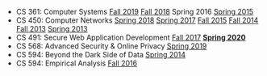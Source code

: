 * CS 361: Computer Systems [Fall 2019][361-f19] [Fall 2018][361-f18] Spring 2016 [Spring 2015][361-s15] 
* CS 450: Computer Networks [Spring 2018][450-s18] [Spring 2017][450-s17] [Fall 2015][450-f15] [Fall 2014][450-f14] [Fall 2013][450-f13] [Spring 2013][450-s13]
* CS 491: Secure Web Application Development [Fall 2017][swad-f17] **[Spring 2020][swad-s20]**
* CS 568: Advanced Security & Online Privacy <abbr title="In Spring 2019, CS 568 was offered as CS 594.">[Spring 2019][568-s19]</abbr>
* CS 594: Beyond the Dark Side of Data [Spring 2014][594-s14]
* CS 594: Empirical Analysis [Fall 2016][594-f16]

[swad-s20]: swad/s20/
[568-s19]: https://piazza.com/class/jqy7g7qn2pc7gw
[swad-f17]: swad/f17/
[594-f16]: cs594/f16/
[361-s16]: cs361/s16/
[361-s15]: cs361/s15/
[450-f15]: cs450/f15/
[450-f14]: cs450/f14/
[450-f13]: cs450/f13/
[450-s13]: https://www.cs.uic.edu/bin/view/CS450/WebHome
[594-s14]: cs594/s14/
[450-s17]: cs450/s17/
[450-s18]: cs450/s18/
[361-f18]: cs361/f18/
[361-f19]: cs361/f19/
